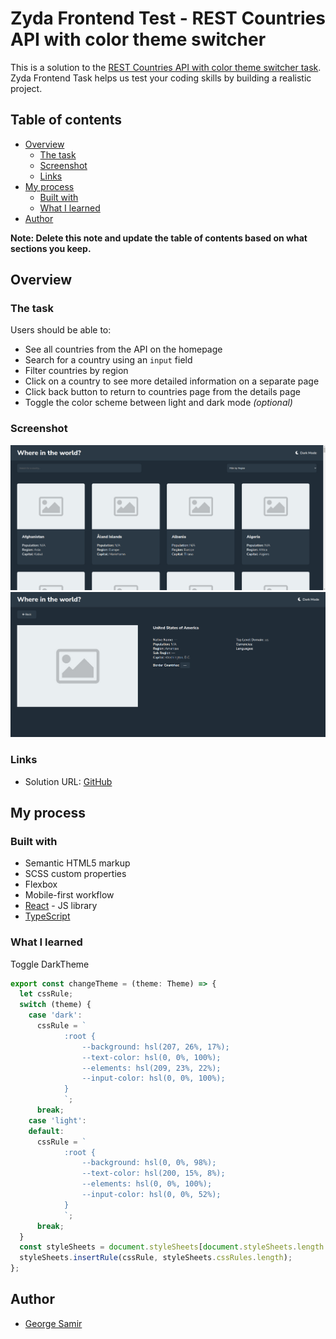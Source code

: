 # Zyda Frontend Test - REST Countries API with color theme switcher

This is a solution to the [REST Countries API with color theme switcher task](https://github.com/zydalabs/FrontEnd-Test). Zyda Frontend Task helps us test your coding skills by building a realistic project.

## Table of contents

- [Overview](#overview)
  - [The task](#the-task)
  - [Screenshot](#screenshot)
  - [Links](#links)
- [My process](#my-process)
  - [Built with](#built-with)
  - [What I learned](#what-i-learned)
- [Author](#author)

**Note: Delete this note and update the table of contents based on what sections you keep.**

## Overview

### The task

Users should be able to:

- See all countries from the API on the homepage
- Search for a country using an `input` field
- Filter countries by region
- Click on a country to see more detailed information on a separate page
- Click back button to return to countries page from the details page
- Toggle the color scheme between light and dark mode _(optional)_

### Screenshot

![desktop main dark](./screenshots/main-dark.png)
![desktop details dark](./screenshots/details-dark.png)


### Links

- Solution URL: [GitHub](https://github.com/georgesamir21/where-in-the-world)

## My process

### Built with

- Semantic HTML5 markup
- SCSS custom properties
- Flexbox
- Mobile-first workflow
- [React](https://reactjs.org/) - JS library
- [TypeScript](http://typescriptlang.org/)

### What I learned

Toggle DarkTheme


```ts
export const changeTheme = (theme: Theme) => {
  let cssRule;
  switch (theme) {
    case 'dark':
      cssRule = `
            :root {
                --background: hsl(207, 26%, 17%);
                --text-color: hsl(0, 0%, 100%);
                --elements: hsl(209, 23%, 22%);
                --input-color: hsl(0, 0%, 100%);
            }
            `;
      break;
    case 'light':
    default:
      cssRule = `
            :root {
                --background: hsl(0, 0%, 98%);
                --text-color: hsl(200, 15%, 8%);
                --elements: hsl(0, 0%, 100%);
                --input-color: hsl(0, 0%, 52%);
            }
            `;
      break;
  }
  const styleSheets = document.styleSheets[document.styleSheets.length - 1];
  styleSheets.insertRule(cssRule, styleSheets.cssRules.length);
};
```

## Author

- [George Samir](https://github.com/georgesamir21)
